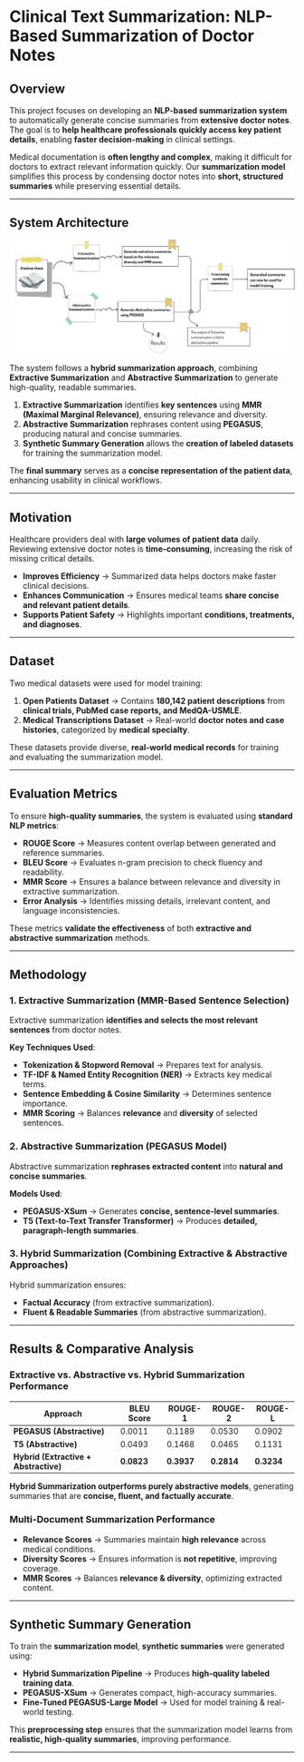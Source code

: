 # Clinical Text Summarization: NLP-Based Summarization of Doctor Notes  

## Overview  
This project focuses on developing an **NLP-based summarization system** to automatically generate concise summaries from **extensive doctor notes**. The goal is to **help healthcare professionals quickly access key patient details**, enabling **faster decision-making** in clinical settings.  

Medical documentation is **often lengthy and complex**, making it difficult for doctors to extract relevant information quickly. Our **summarization model** simplifies this process by condensing doctor notes into **short, structured summaries** while preserving essential details.  

---

## System Architecture  
![System Architecture](https://github.com/adijad/NLP-for-Summarization/blob/main/System_Architecture.png)  

The system follows a **hybrid summarization approach**, combining **Extractive Summarization** and **Abstractive Summarization** to generate high-quality, readable summaries.  

1. **Extractive Summarization** identifies **key sentences** using **MMR (Maximal Marginal Relevance)**, ensuring relevance and diversity.  
2. **Abstractive Summarization** rephrases content using **PEGASUS**, producing natural and concise summaries.  
3. **Synthetic Summary Generation** allows the **creation of labeled datasets** for training the summarization model.  

The **final summary** serves as a **concise representation of the patient data**, enhancing usability in clinical workflows.  

---

## Motivation  
Healthcare providers deal with **large volumes of patient data** daily. Reviewing extensive doctor notes is **time-consuming**, increasing the risk of missing critical details.  

- **Improves Efficiency** → Summarized data helps doctors make faster clinical decisions.  
- **Enhances Communication** → Ensures medical teams **share concise and relevant patient details**.  
- **Supports Patient Safety** → Highlights important **conditions, treatments, and diagnoses**.  

---

## Dataset  
Two medical datasets were used for model training:  

1. **Open Patients Dataset** → Contains **180,142 patient descriptions** from **clinical trials, PubMed case reports, and MedQA-USMLE**.  
2. **Medical Transcriptions Dataset** → Real-world **doctor notes and case histories**, categorized by **medical specialty**.  

These datasets provide diverse, **real-world medical records** for training and evaluating the summarization model.  

---

## Evaluation Metrics  
To ensure **high-quality summaries**, the system is evaluated using **standard NLP metrics**:  

- **ROUGE Score** → Measures content overlap between generated and reference summaries.
- **BLEU Score** → Evaluates n-gram precision to check fluency and readability.  
- **MMR Score** → Ensures a balance between relevance and diversity in extractive summarization.  
- **Error Analysis** → Identifies missing details, irrelevant content, and language inconsistencies.  

These metrics **validate the effectiveness** of both **extractive and abstractive summarization** methods.  

---

## Methodology  

### **1. Extractive Summarization (MMR-Based Sentence Selection)**  
Extractive summarization **identifies and selects the most relevant sentences** from doctor notes.  

**Key Techniques Used**:  
- **Tokenization & Stopword Removal** → Prepares text for analysis.  
- **TF-IDF & Named Entity Recognition (NER)** → Extracts key medical terms.  
- **Sentence Embedding & Cosine Similarity** → Determines sentence importance.  
- **MMR Scoring** → Balances **relevance** and **diversity** of selected sentences.  

### **2. Abstractive Summarization (PEGASUS Model)**  
Abstractive summarization **rephrases extracted content** into **natural and concise summaries**.  

**Models Used**:  
- **PEGASUS-XSum** → Generates **concise, sentence-level summaries**.  
- **T5 (Text-to-Text Transfer Transformer)** → Produces **detailed, paragraph-length summaries**.  

### **3. Hybrid Summarization (Combining Extractive & Abstractive Approaches)**  
Hybrid summarization ensures:  
- **Factual Accuracy** (from extractive summarization).
- **Fluent & Readable Summaries** (from abstractive summarization).  

---

## Results & Comparative Analysis  

### Extractive vs. Abstractive vs. Hybrid Summarization Performance  
| **Approach**   | **BLEU Score** | **ROUGE-1** | **ROUGE-2** | **ROUGE-L** |
|---------------|--------------|-------------|-------------|-------------|
| **PEGASUS (Abstractive)** | 0.0011 | 0.1189 | 0.0530 | 0.0902 |
| **T5 (Abstractive)** | 0.0493 | 0.1468 | 0.0465 | 0.1131 |
| **Hybrid (Extractive + Abstractive)** | **0.0823** | **0.3937** | **0.2814** | **0.3234** |

**Hybrid Summarization outperforms purely abstractive models**, generating summaries that are **concise, fluent, and factually accurate**.  

### Multi-Document Summarization Performance
- **Relevance Scores** → Summaries maintain **high relevance** across medical conditions.  
- **Diversity Scores** → Ensures information is **not repetitive**, improving coverage.  
- **MMR Scores** → Balances **relevance & diversity**, optimizing extracted content.  

---

## Synthetic Summary Generation  
To train the **summarization model**, **synthetic summaries** were generated using:  

- **Hybrid Summarization Pipeline** → Produces **high-quality labeled training data**.  
- **PEGASUS-XSum** → Generates compact, high-accuracy summaries.  
- **Fine-Tuned PEGASUS-Large Model** → Used for model training & real-world testing.  

This **preprocessing step** ensures that the summarization model learns from **realistic, high-quality summaries**, improving performance.  

---
